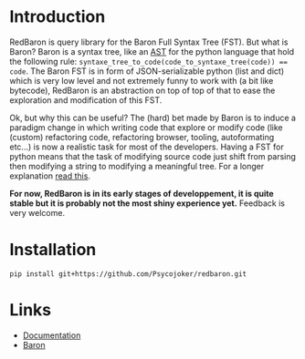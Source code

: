 Introduction
============

RedBaron is query library for the Baron Full Syntax Tree (FST). But what is
Baron? Baron is a syntax tree, like an
[AST](https://en.wikipedia.org/wiki/Abstract_syntax_tree) for the python
language that hold the following rule:
<code>syntaxe_tree_to_code(code_to_syntaxe_tree(code)) == code</code>. The
Baron FST is in form of JSON-serializable python (list and dict) which is very
low level and not extremely funny to work with (a bit like bytecode), RedBaron
is an abstraction on top of top of that to ease the exploration and
modification of this FST.

Ok, but why this can be useful? The (hard) bet made by Baron is to induce a
paradigm change in which writing code that explore or modify code (like
(custom) refactoring code, refactoring browser, tooling, autoformating etc...)
is now a realistic task for most of the developers. Having a FST for python
means that the task of modifying source code just shift from parsing then
modifying a string to modifying a meaningful tree. For a longer explanation
[read this](https://redbaron.readthedocs.org/en/latest/why.html).

**For now, RedBaron is in its early stages of developpement, it is quite stable
but it is probably not the most shiny experience yet.** Feedback is very welcome.

Installation
============

    pip install git+https://github.com/Psycojoker/redbaron.git

Links
=====

* [Documentation](https://redbaron.readthedocs.org)
* [Baron](https://github.com/Psycojoker/baron)
